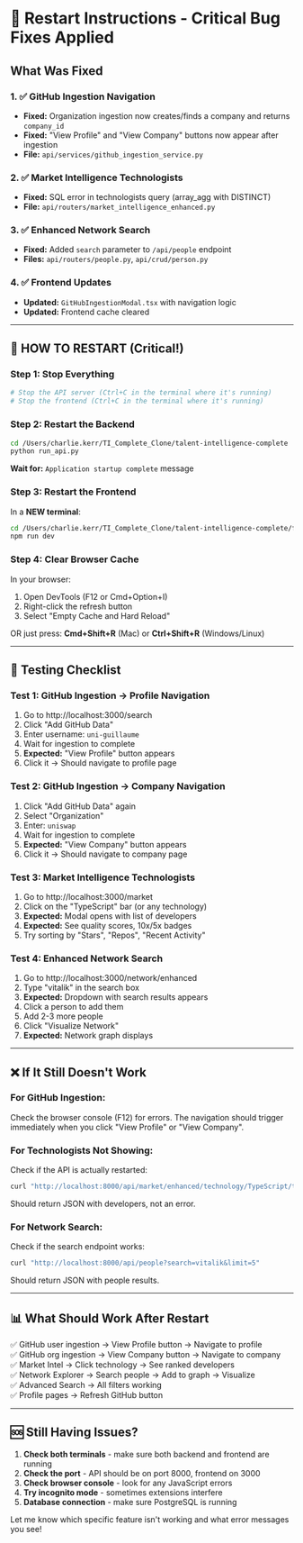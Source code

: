 # 🔄 Restart Instructions - Critical Bug Fixes Applied

## What Was Fixed

### 1. ✅ GitHub Ingestion Navigation
- **Fixed:** Organization ingestion now creates/finds a company and returns `company_id`
- **Fixed:** "View Profile" and "View Company" buttons now appear after ingestion
- **File:** `api/services/github_ingestion_service.py`

### 2. ✅ Market Intelligence Technologists
- **Fixed:** SQL error in technologists query (array_agg with DISTINCT)
- **File:** `api/routers/market_intelligence_enhanced.py`

### 3. ✅ Enhanced Network Search
- **Fixed:** Added `search` parameter to `/api/people` endpoint
- **Files:** `api/routers/people.py`, `api/crud/person.py`

### 4. ✅ Frontend Updates
- **Updated:** `GitHubIngestionModal.tsx` with navigation logic
- **Updated:** Frontend cache cleared

---

## 🚀 HOW TO RESTART (Critical!)

### Step 1: Stop Everything
```bash
# Stop the API server (Ctrl+C in the terminal where it's running)
# Stop the frontend (Ctrl+C in the terminal where it's running)
```

### Step 2: Restart the Backend
```bash
cd /Users/charlie.kerr/TI_Complete_Clone/talent-intelligence-complete
python run_api.py
```

**Wait for:** `Application startup complete` message

### Step 3: Restart the Frontend
In a **NEW terminal**:
```bash
cd /Users/charlie.kerr/TI_Complete_Clone/talent-intelligence-complete/frontend
npm run dev
```

### Step 4: Clear Browser Cache
In your browser:
1. Open DevTools (F12 or Cmd+Option+I)
2. Right-click the refresh button
3. Select "Empty Cache and Hard Reload"

OR just press: **Cmd+Shift+R** (Mac) or **Ctrl+Shift+R** (Windows/Linux)

---

## 🧪 Testing Checklist

### Test 1: GitHub Ingestion → Profile Navigation
1. Go to http://localhost:3000/search
2. Click "Add GitHub Data"
3. Enter username: `uni-guillaume`
4. Wait for ingestion to complete
5. **Expected:** "View Profile" button appears
6. Click it → Should navigate to profile page

### Test 2: GitHub Ingestion → Company Navigation  
1. Click "Add GitHub Data" again
2. Select "Organization"
3. Enter: `uniswap`
4. Wait for ingestion to complete
5. **Expected:** "View Company" button appears
6. Click it → Should navigate to company page

### Test 3: Market Intelligence Technologists
1. Go to http://localhost:3000/market
2. Click on the "TypeScript" bar (or any technology)
3. **Expected:** Modal opens with list of developers
4. **Expected:** See quality scores, 10x/5x badges
5. Try sorting by "Stars", "Repos", "Recent Activity"

### Test 4: Enhanced Network Search
1. Go to http://localhost:3000/network/enhanced
2. Type "vitalik" in the search box
3. **Expected:** Dropdown with search results appears
4. Click a person to add them
5. Add 2-3 more people
6. Click "Visualize Network"
7. **Expected:** Network graph displays

---

## ❌ If It Still Doesn't Work

### For GitHub Ingestion:
Check the browser console (F12) for errors. The navigation should trigger immediately when you click "View Profile" or "View Company".

### For Technologists Not Showing:
Check if the API is actually restarted:
```bash
curl "http://localhost:8000/api/market/enhanced/technology/TypeScript/technologists?limit=5"
```
Should return JSON with developers, not an error.

### For Network Search:
Check if the search endpoint works:
```bash
curl "http://localhost:8000/api/people?search=vitalik&limit=5"
```
Should return JSON with people results.

---

## 📊 What Should Work After Restart

✅ GitHub user ingestion → View Profile button → Navigate to profile  
✅ GitHub org ingestion → View Company button → Navigate to company  
✅ Market Intel → Click technology → See ranked developers  
✅ Network Explorer → Search people → Add to graph → Visualize  
✅ Advanced Search → All filters working  
✅ Profile pages → Refresh GitHub button  

---

## 🆘 Still Having Issues?

1. **Check both terminals** - make sure both backend and frontend are running
2. **Check the port** - API should be on port 8000, frontend on 3000
3. **Check browser console** - look for any JavaScript errors
4. **Try incognito mode** - sometimes extensions interfere
5. **Database connection** - make sure PostgreSQL is running

Let me know which specific feature isn't working and what error messages you see!

